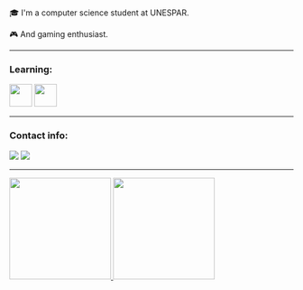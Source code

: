 :mortar_board: I'm a computer science student at UNESPAR.

:video_game: And gaming enthusiast.

---
### Learning:

<img loading="lazy" src="https://cdn.jsdelivr.net/gh/devicons/devicon/icons/java/java-original.svg" width="40" height="40"/> <img loading="lazy" src="https://cdn.jsdelivr.net/gh/devicons/devicon/icons/c/c-original.svg" width="40" height="40"/>

---

### Contact info:

<div>
<a href = "mailto:samuel20018@gmail.com"><img loading="lazy" src="https://img.shields.io/badge/Gmail-D14836?style=for-the-badge&logo=gmail&logoColor=white" target="_blank"></a>
<a href="https://www.linkedin.com/in/samuel-salvador" target="_blank"><img loading="lazy" src="https://img.shields.io/badge/-LinkedIn-%230077B5?style=for-the-badge&logo=linkedin&logoColor=white" target="_blank"></a>   
</div>

---

<div>
<a href="https://github.com/Samuel-Salvador">
<img loading="lazy" height="180em" src="https://github-readme-stats.vercel.app/api/top-langs/?username=Samuel-Salvador&layout=compact&langs_count=7&theme=dracula"/>
<img loading="lazy" height="180em" src="https://github-readme-stats.vercel.app/api?username=Samuel-Salvador&show_icons=true&theme=dracula&include_all_commits=true&count_private=true"/>
</div>
